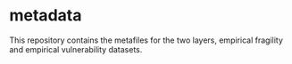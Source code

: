 # metadata
This repository contains the metafiles for the two layers, empirical fragility and empirical vulnerability datasets. 
